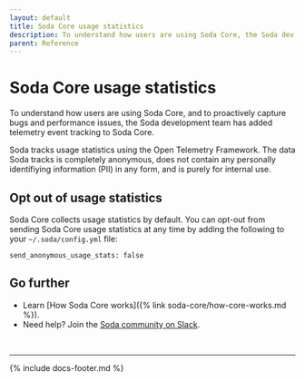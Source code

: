 ```yaml
---
layout: default
title: Soda Core usage statistics
description: To understand how users are using Soda Core, the Soda dev team added telemetry event tracking to Soda Core. See instructions to opt-out.
parent: Reference
---
```


# Soda Core usage statistics

To understand how users are using Soda Core, and to proactively capture bugs and performance issues, the Soda development team has added telemetry event tracking to Soda Core. 

Soda tracks usage statistics using the Open Telemetry Framework. The data Soda tracks is completely anonymous, does not contain any personally identifiying information (PII) in any form, and is purely for internal use.

## Opt out of usage statistics

Soda Core collects usage statistics by default. You can opt-out from sending Soda Core usage statistics at any time by adding the following to your `~/.soda/config.yml` file:
```
send_anonymous_usage_stats: false
```

## Go further

* Learn [How Soda Core works]({% link soda-core/how-core-works.md %}).
* Need help? Join the <a href="http://community.soda.io/slack" target="_blank"> Soda community on Slack</a>.

<br />

---
{% include docs-footer.md %}